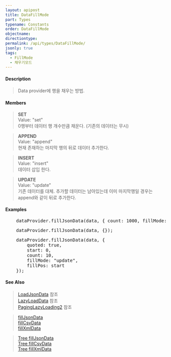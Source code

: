 ```yaml
---
layout: apipost
title: DataFillMode
part: Types
typename: Constants
order: DataFillMode
objectname: 
directiontype: 
permalink: /api/types/DataFillMode/
jsonly: true
tags: 
  - FillMode
  - 채우기모드
---
```


#### Description

> Data provider에 행을 채우는 방법.

#### Members

> **SET**  
> Value: "set"  
> 0행부터 데이터 행 개수만큼 채운다. (기존의 데이터는 무시)   

> **APPEND**  
> Value: "append"  
> 현재 존재하는 마지막 행의 뒤로 데이터 추가한다.    

> **INSERT**  
> Value: "insert"  
> 데이터 삽입 한다.     

> **UPDATE**  
> Value: "update"  
> 기존 데이터를 대체. 추가할 데이터는 남아있는데 이미 마지막행일 경우는 append와 같이 뒤로 추가한다.  

#### Examples   

<pre class="prettyprint">
    dataProvider.fillJsonData(data, { count: 1000, fillMode: "set" });
</pre>

<pre class="prettyprint">
    dataProvider.fillJsonData(data, {});
</pre>

<pre class="prettyprint">
    dataProvider.fillJsonData(data, {
        quoted: true,
        start: 0,
        count: 10,
        fillMode: "update",
        fillPos: start
    });
</pre>


#### See Also
> [LoadJsonData](http://demo.realgrid.com/Demo/LoadJsonData) 참조  
> [LazyLoadData](http://demo.realgrid.com/Demo/LazyLoadData) 참조  
> [PagingLazyLoading2](http://demo.realgrid.com/Demo/PagingLazyLoading2) 참조  

> [fillJsonData](/api/LocalDataProvider/fillJsonData/)   
> [fillCsvData](/api/LocalDataProvider/fillCsvData/)   
> [fillXmlData](/api/LocalDataProvider/fillXmlData/)   

> [Tree fillJsonData](/api/TreeDataProvider/fillJsonData/)   
> [Tree fillCsvData](/api/TreeDataProvider/fillCsvData/)   
> [Tree fillXmlData](/api/TreeDataProvider/fillXmlData/)   

